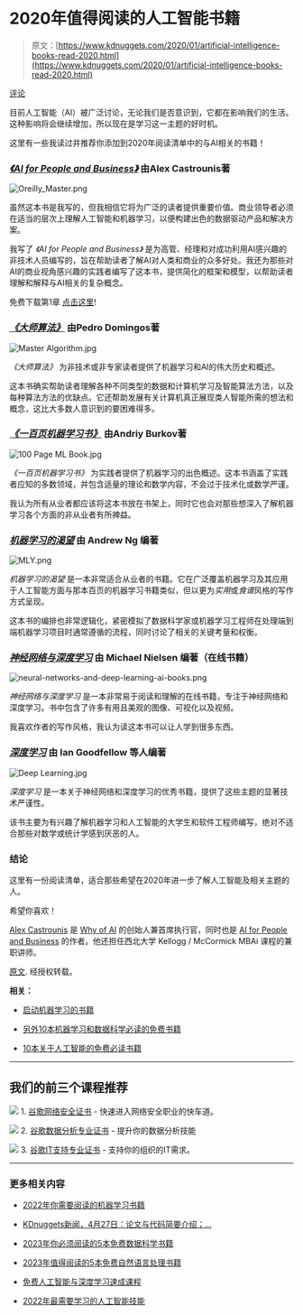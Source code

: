 # 2020年值得阅读的人工智能书籍

> 原文：[https://www.kdnuggets.com/2020/01/artificial-intelligence-books-read-2020.html](https://www.kdnuggets.com/2020/01/artificial-intelligence-books-read-2020.html)

[评论](#comments)

目前人工智能（AI）被广泛讨论，无论我们是否意识到，它都在影响我们的生活。这种影响将会继续增加，所以现在是学习这一主题的好时机。

这里有一些我读过并推荐你添加到2020年阅读清单中的与AI相关的书籍！

### [*《AI for People and Business》*](https://www.aipbbook.com/) 由Alex Castrounis著

![Oreilly_Master.png](../Images/dca8f88c6bbf0a6fc59e8c2218ab8398.png)

虽然这本书是我写的，但我相信它将为广泛的读者提供重要价值。商业领导者必须在适当的层次上理解人工智能和机器学习，以便构建出色的数据驱动产品和解决方案。

我写了 *《AI for People and Business》* 是为高管、经理和对成功利用AI感兴趣的非技术人员编写的，旨在帮助读者了解AI对人类和商业的众多好处。我还为那些对AI的商业视角感兴趣的实践者编写了这本书，提供简化的框架和模型，以帮助读者理解和解释与AI相关的复杂概念。

免费下载第1章 [点击这里](https://www.aipbbook.com/?utm_campaign=author-bio&utm_content=articlelink&utm_medium=article&utm_source=innoarchitech)!

### [*《大师算法》*](https://www.amazon.com/Master-Algorithm-Ultimate-Learning-Machine-ebook/dp/B012271YB2) 由Pedro Domingos著

![Master Algorithm.jpg](../Images/843bea73078abc3adf42fdb42e5d3cf6.png)

*《大师算法》* 为非技术或非专家读者提供了机器学习和AI的伟大历史和概述。

这本书确实帮助读者理解各种不同类型的数据和计算机学习及智能算法方法，以及每种算法方法的优缺点。它还帮助发展有关计算机真正展现类人智能所需的想法和概念，这比大多数人意识到的要困难得多。

### [*《一百页机器学习书》*](https://www.amazon.com/Hundred-Page-Machine-Learning-Book-ebook/dp/B07MGCNKXB) 由Andriy Burkov著

![100 Page ML Book.jpg](../Images/4aaf5e2d4451bb79822ac7351a2e6fed.png)

*《一百页机器学习书》* 为实践者提供了机器学习的出色概述。这本书涵盖了实践者应知的多数领域，并包含适量的理论和数学内容，不会过于技术化或数学严谨。

我认为所有从业者都应该将这本书放在书架上，同时它也会对那些想深入了解机器学习各个方面的非从业者有所裨益。

### [*机器学习的渴望*](https://www.deeplearning.ai/machine-learning-yearning/) 由 Andrew Ng 编著

![MLY.png](../Images/6df4864a1fa30299bdbce83913d0dfc4.png)

*机器学习的渴望* 是一本非常适合从业者的书籍。它在广泛覆盖机器学习及其应用于人工智能方面与那本百页的机器学习书籍类似，但以更为*实用*或*食谱*风格的写作方式呈现。

这本书的编排也非常逻辑化，紧密模拟了数据科学家或机器学习工程师在处理端到端机器学习项目时通常遵循的流程，同时讨论了相关的关键考量和权衡。

### [*神经网络与深度学习*](http://neuralnetworksanddeeplearning.com/) 由 Michael Nielsen 编著（在线书籍）

![neural-networks-and-deep-learning-ai-books.png](../Images/fbf86caaa89ec9d01a79435270122b77.png)

*神经网络与深度学习* 是一本非常易于阅读和理解的在线书籍，专注于神经网络和深度学习。书中包含了许多有用且美观的图像、可视化以及视频。

我喜欢作者的写作风格，我认为读这本书可以让人学到很多东西。

### [*深度学习*](https://www.amazon.com/Deep-Learning-NONE-Ian-Goodfellow-ebook/dp/B01MRVFGX4) 由 Ian Goodfellow 等人编著

![Deep Learning.jpg](../Images/5a52b94d8ab92ab94c9337de4690066f.png)

*深度学习* 是一本关于神经网络和深度学习的优秀书籍，提供了这些主题的显著技术严谨性。

该书主要为有兴趣了解机器学习和人工智能的大学生和软件工程师编写，绝对不适合那些对数学或统计学感到厌恶的人。

### 结论

这里有一份阅读清单，适合那些希望在2020年进一步了解人工智能及相关主题的人。

希望你喜欢！

[Alex Castrounis](https://www.whyofai.com/alex-castrounis) 是 [Why of AI](https://www.whyofai.com/) 的创始人兼首席执行官，同时也是 [AI for People and Business](https://www.whyofai.com/ai-book) 的作者。他还担任西北大学 Kellogg / McCormick MBAi 课程的兼职讲师。

[原文](https://www.innoarchitech.com/blog/artificial-intelligence-ai-book-recommendations-read-2020). 经授权转载。

**相关：**

+   [启动机器学习的书籍](/2020/01/book-start-machine-learning.html)

+   [另外10本机器学习和数据科学必读的免费书籍](/2019/03/another-10-free-must-read-books-for-machine-learning-and-data-science.html)

+   [10本关于人工智能的免费必读书籍](/2019/11/10-free-must-read-books-ai.html)

* * *

## 我们的前三个课程推荐

![](../Images/0244c01ba9267c002ef39d4907e0b8fb.png) 1\. [谷歌网络安全证书](https://www.kdnuggets.com/google-cybersecurity) - 快速进入网络安全职业的快车道。

![](../Images/e225c49c3c91745821c8c0368bf04711.png) 2\. [谷歌数据分析专业证书](https://www.kdnuggets.com/google-data-analytics) - 提升你的数据分析技能

![](../Images/0244c01ba9267c002ef39d4907e0b8fb.png) 3\. [谷歌IT支持专业证书](https://www.kdnuggets.com/google-itsupport) - 支持你的组织的IT需求。

* * *

### 更多相关内容

+   [2022年你需要阅读的机器学习书籍](https://www.kdnuggets.com/2022/04/machine-learning-books-need-read-2022.html)

+   [KDnuggets新闻，4月27日：论文与代码简要介绍；…](https://www.kdnuggets.com/2022/n17.html)

+   [2023年你必须阅读的5本免费数据科学书籍](https://www.kdnuggets.com/2023/01/5-free-data-science-books-must-read-2023.html)

+   [2023年值得阅读的5本免费自然语言处理书籍](https://www.kdnuggets.com/2023/06/5-free-books-natural-language-processing-read-2023.html)

+   [免费人工智能与深度学习速成课程](https://www.kdnuggets.com/2022/07/free-artificial-intelligence-deep-learning-crash-course.html)

+   [2022年最需要学习的人工智能技能](https://www.kdnuggets.com/2022/08/indemand-artificial-intelligence-skills-learn-2022.html)
